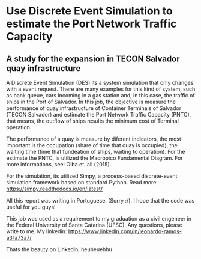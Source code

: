 # Use Discrete Event Simulation to estimate the Port Network Traffic Capacity

## A study for the expansion in TECON Salvador quay infrastructure

A Discrete Event Simulation (DES) its a system simulation that only changes with a event request. There are many examples for this kind of system, such as bank queue, cars incoming in a gas station and, in this case, the traffic of ships in the Port of Salvador. In this job, the objective is measure the performance of quay infrastructure of Container Terminals of Salvador (TECON Salvador) and estimate the Port Network Traffic Capacity (PNTC), that means, the outflow of ships results the minimum cost of Terminal operation.

The performance of a quay is measure by diferent indicators, the most important is the occupation (share of time that quay is occupied), the waiting time (time that fundeation of ships, waiting to operation). For the estimate the PNTC, is utilized the Macrópico Fundamental Diagram. For more informations, see: Olba et. all (2015).

For the simulation, its utilized Simpy, a process-based discrete-event simulation framework based on standard Python. Read more: https://simpy.readthedocs.io/en/latest/ 

All this report was writing in Portuguese. (Sorry :/). I hope that the code was useful for you guys!

This job was used as a requirement to my graduation as a civil engeneer in the Federal University of Santa Catarina (UFSC). Any questions, please write to me. My linkedin: https://www.linkedin.com/in/leonardo-ramos-a31a73a7/

Thats the beauty on Linkedin, heuheuehhu
